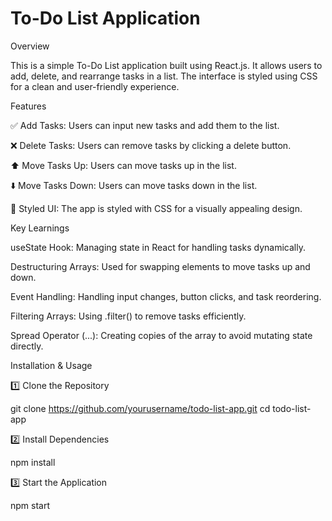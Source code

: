 <h1>To-Do List Application</h1>

Overview

This is a simple To-Do List application built using React.js. It allows users to add, delete, and rearrange tasks in a list. The interface is styled using CSS for a clean and user-friendly experience.

Features

✅ Add Tasks: Users can input new tasks and add them to the list.

❌ Delete Tasks: Users can remove tasks by clicking a delete button.

⬆️ Move Tasks Up: Users can move tasks up in the list.

⬇️ Move Tasks Down: Users can move tasks down in the list.

🎨 Styled UI: The app is styled with CSS for a visually appealing design.

Key Learnings

useState Hook: Managing state in React for handling tasks dynamically.

Destructuring Arrays: Used for swapping elements to move tasks up and down.

Event Handling: Handling input changes, button clicks, and task reordering.

Filtering Arrays: Using .filter() to remove tasks efficiently.

Spread Operator (...): Creating copies of the array to avoid mutating state directly.

Installation & Usage

1️⃣ Clone the Repository

git clone https://github.com/yourusername/todo-list-app.git
cd todo-list-app

2️⃣ Install Dependencies

npm install

3️⃣ Start the Application

npm start
